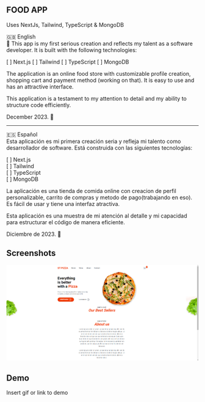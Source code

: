 ## FOOD APP

Uses NextJs, Tailwind, TypeScript & MongoDB

🇬🇧 English  
📖 This app is my first serious creation and reflects my talent as a software developer. It is built with the following technologies:

[ ] Next.js
[ ] Tailwind
[ ] TypeScript
[ ] MongoDB

The application is an online food store with customizable profile creation, shopping cart and payment method (working on that). It is easy to use and has an attractive interface.

This application is a testament to my attention to detail and my ability to structure code efficiently.

December 2023. 🚀

---

🇪🇸 Español  
Esta aplicación es mi primera creación seria y refleja mi talento como desarrollador de software. Está construida con las siguientes tecnologías:

[ ] Next.js  
[ ] Tailwind  
[ ] TypeScript  
[ ] MongoDB

La aplicación es una tienda de comida online con creacion de perfil personalizable, carrito de compras y metodo de pago(trabajando en eso). Es fácil de usar y tiene una interfaz atractiva.

Esta aplicación es una muestra de mi atención al detalle y mi capacidad para estructurar el código de manera eficiente.

Diciembre de 2023. 🚀

## Screenshots

![App Screenshot](/public/project-pizzaapp.png)

## Demo

Insert gif or link to demo

